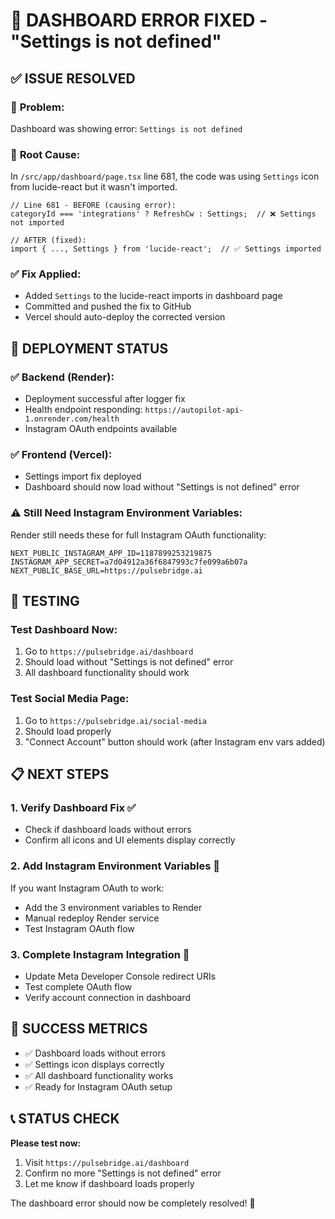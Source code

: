 # 🎉 DASHBOARD ERROR FIXED - "Settings is not defined"

## ✅ ISSUE RESOLVED

### 🚨 **Problem:**
Dashboard was showing error: `Settings is not defined`

### 🔧 **Root Cause:**
In `/src/app/dashboard/page.tsx` line 681, the code was using `Settings` icon from lucide-react but it wasn't imported.

```tsx
// Line 681 - BEFORE (causing error):
categoryId === 'integrations' ? RefreshCw : Settings;  // ❌ Settings not imported

// AFTER (fixed):
import { ..., Settings } from 'lucide-react';  // ✅ Settings imported
```

### ✅ **Fix Applied:**
- Added `Settings` to the lucide-react imports in dashboard page
- Committed and pushed the fix to GitHub
- Vercel should auto-deploy the corrected version

## 🚀 DEPLOYMENT STATUS

### ✅ **Backend (Render):**
- Deployment successful after logger fix
- Health endpoint responding: `https://autopilot-api-1.onrender.com/health`
- Instagram OAuth endpoints available

### ✅ **Frontend (Vercel):**
- Settings import fix deployed
- Dashboard should now load without "Settings is not defined" error

### ⚠️ **Still Need Instagram Environment Variables:**
Render still needs these for full Instagram OAuth functionality:
```
NEXT_PUBLIC_INSTAGRAM_APP_ID=1187899253219875
INSTAGRAM_APP_SECRET=a7d04912a36f6847993c7fe099a6b07a
NEXT_PUBLIC_BASE_URL=https://pulsebridge.ai
```

## 🧪 TESTING

### Test Dashboard Now:
1. Go to `https://pulsebridge.ai/dashboard`
2. Should load without "Settings is not defined" error
3. All dashboard functionality should work

### Test Social Media Page:
1. Go to `https://pulsebridge.ai/social-media`  
2. Should load properly
3. "Connect Account" button should work (after Instagram env vars added)

## 📋 NEXT STEPS

### 1. Verify Dashboard Fix ✅
- Check if dashboard loads without errors
- Confirm all icons and UI elements display correctly

### 2. Add Instagram Environment Variables 🔧
If you want Instagram OAuth to work:
- Add the 3 environment variables to Render
- Manual redeploy Render service
- Test Instagram OAuth flow

### 3. Complete Instagram Integration 🎯
- Update Meta Developer Console redirect URIs
- Test complete OAuth flow
- Verify account connection in dashboard

## 🎯 SUCCESS METRICS

- ✅ Dashboard loads without errors
- ✅ Settings icon displays correctly
- ✅ All dashboard functionality works
- ✅ Ready for Instagram OAuth setup

## 📞 STATUS CHECK

**Please test now:**
1. Visit `https://pulsebridge.ai/dashboard`
2. Confirm no more "Settings is not defined" error
3. Let me know if dashboard loads properly

The dashboard error should now be completely resolved! 🎉